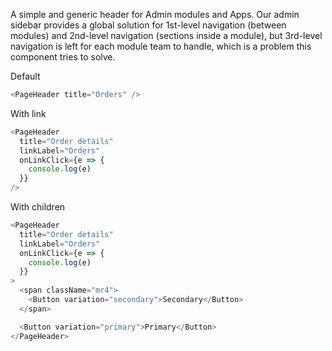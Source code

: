 A simple and generic header for Admin modules and Apps.
Our admin sidebar provides a global solution for 1st-level navigation (between modules) and 2nd-level navigation (sections inside a module), but 3rd-level navigation is left for each module team to handle, which is a problem this component tries to solve.

Default

```js
<PageHeader title="Orders" />
```

With link

```js
<PageHeader
  title="Order details"
  linkLabel="Orders"
  onLinkClick={e => {
    console.log(e)
  }}
/>
```

With children

```js
<PageHeader
  title="Order details"
  linkLabel="Orders"
  onLinkClick={e => {
    console.log(e)
  }}
>
  <span className="mr4">
    <Button variation="secondary">Secondary</Button>
  </span>

  <Button variation="primary">Primary</Button>
</PageHeader>
```
